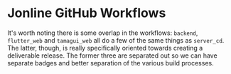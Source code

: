 # Jonline GitHub Workflows

It's worth noting there is some overlap in the workflows: `backend`, `flutter_web` and `tamagui_web` all do a few of the same things as `server_cd`. The latter, though, is really specifically oriented towards creating a deliverable release. The former three are separated out so we can have separate badges and better separation of the various build processes.
